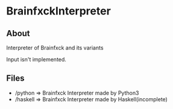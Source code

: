 # BrainfxckInterpreter

## About

Interpreter of Brainfxck and its variants

Input isn't implemented.

## Files
* /python => Brainfxck Interpreter made by Python3
* /haskell => Brainfxck Interpreter made by Haskell(incomplete)
